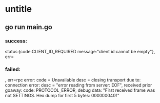 # untitle
## go run main.go

### success:
status:{code:CLIENT_ID_REQUIRED  message:"client id cannot be empty"}, err=<nil>


### failed:
<nil>, err=rpc error: code = Unavailable desc = closing transport due to: connection error: desc = "error reading from server: EOF", received prior goaway: code: PROTOCOL_ERROR, debug data: "First received frame was not SETTINGS. Hex dump for first 5 bytes: 0000000401"
